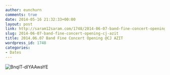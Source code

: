 ```yaml
---
author: eunchurn
comments: true
date: 2014-05-16 21:32:33+00:00
layout: post
link: http://saram12saram.com/1748/2014-06-07-band-fine-concert-opening-cj-azit/
slug: 2014-06-07-band-fine-concert-opening-cj-azit
title: 2014.06.07 Band Fine Concert Opening @CJ AZIT
wordpress_id: 1748
categories:
- Dates
---
```


![BnqlT-dIYAAwaYE](http://saram12saram.com/wp-content/uploads/2014/05/BnqlT-dIYAAwaYE.jpg)
